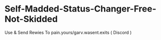 # Self-Madded-Status-Changer-Free-Not-Skidded
Use &amp; Send Rewies To pain.yours/garv.wasent.exits ( Discord )
